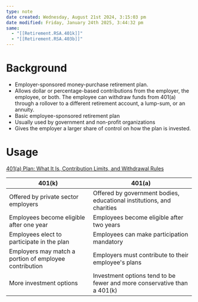 ```yaml
---
type: note
date created: Wednesday, August 21st 2024, 3:15:03 pm
date modified: Friday, January 24th 2025, 3:44:32 pm
same:
  - "[[Retirement.RSA.401k]]"
  - "[[Retirement.RSA.403b]]"
---
```

# Background
- Employer-sponsored money-purchase retirement plan.
- Allows dollar or percentage-based contributions from the employer, the employee, or both. The employee can withdraw funds from 401(a) through a rollover to a different retirement account, a lump-sum, or an annuity. 
- Basic employee-sponsored retirement plan
- Usually used by government and non-profit organizations
- Gives the employer a larger share of control on how the plan is invested.

# Usage
[401(a) Plan: What It Is, Contribution Limits, and Withdrawal Rules](https://www.investopedia.com/terms/1/401a-plan.asp)

| 401(k)                                                 | 401(a)                                                                  |
| ------------------------------------------------------ | ----------------------------------------------------------------------- |
| Offered by private sector employers                    | Offered by government bodies, educational institutions, and charities   |
| Employees become eligible after one year               | Employees become eligible after two years                               |
| Employees elect to participate in the plan             | Employees can make participation mandatory                              |
| Employers may match a portion of employee contribution | Employers must contribute to their employee's plans                     |
| More investment options                                | Investment options tend to be fewer and more conservative than a 401(k) |
